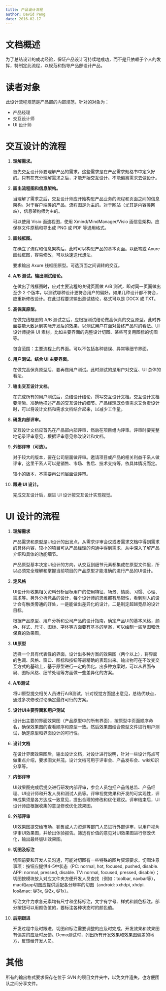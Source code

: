 ```yaml
---
title: 产品设计流程
author: David Peng
date: 2016-02-17
---
```


# 文档概述

为了总结设计的成功经验，保证产品设计可持续地成功，而不是只依赖于个人的发挥，特制定此流程，以规范和指导产品部设计产品。

# 读者对象

此设计流程规范是产品部的内部规范，针对的对象为：

- 产品经理
- 交互设计师
- UI 设计师

# 交互设计的流程

1. **理解需求。**

    首先交互设计师要理解产品的需求。这些需求是在产品需求规格书中定义好的。只有在充分理解需求之后，才能开始交互设计。不能偏离需求去做设计。

2. **画出流程图和信息架构。**

    当理解了需求之后，交互设计师应开始构思产品业务的流程和页面之间的信息架构。对于客户端类的产品，流程图是为主的。对于网站（尤其是内容类网站），信息架构师为主的。

    可以使用 Visio 画流程图，使用 Xmind/MindManager/Visio 画信息架构。应保存文件原稿和导出成 PNG 或 PDF 等通用格式。

3. **画线框图。**

    在确立了流程和信息架构后，此时可以构思产品的基本页面。以纸笔或 Axure 画线框图，容易修改，可以快速迭代想法。

    要求输出 Axure 线框图原型。可选页面之间调转的交互。

4. **A/B 测试。输出测试结论。**

    在做出了线框图时，应对主要流程的关键页面做 A/B 测试，即对同一页面做出至少 2 个版本，以测试哪种设计更符合用户的偏好。如果几种设计都不符合，应重新修改设计。在此过程要求输出测试结论，格式可以是 DOCX 或 TXT。

5. **高保真原型。**

    在做完线框图的 A/B 测试之后，应根据测试结论做高保真的交互原型。此时界面要能大致达到实际开发后的效果，以测试用户在面对最终产品时的看法。UI 设计师提供 UI 素材，比如主要界面的完整设计切图、某些可复用图标的切图等。

    包含范围：主要流程上的界面。可以不包括各种错误、异常等细节界面。

6. **用户测试。结合 UI 主要界面。**

    在做完高保真原型后，要再做用户测试。此时测试的是用户对交互、UI 总体的看法。

7. **输出交互设计文档。**

    在完成所有的用户测试后，总结设计结论，撰写交互设计文档。交互设计文档要清晰、准确地描述产品的交互设计的细节。产品经理既负责需求又负责设计时，可以将设计文档和需求文档结合起来，以减少工作量。

8. **研发内部评审。**

    交互设计文档应首先在产品部内部评审，然后在项目组内评审。评审时要完整地记录评审意见，根据评审意见修改设计和文档。

9. **外部评审（可选）。**

    对于较大的版本，要在公司层面做评审。邀请项目或产品的相关利益干系人做评审，这里干系人可以是销售、市场、售后、技术支持等，依具体情况而定。

    较小的版本，不需要再公司层面做评审。

10. **跟进 UI 设计。**

    完成交互设计后，跟进 UI 设计按交互设计实现视觉。

# UI 设计的流程

1. **理解需求**

    产品需求和原型是UI设计的出发点，从需求评审会议或者需求文档中得到需求的具体内容，较小的项目可从产品经理的沟通中得到需求，从中深入了解产品介绍和具体的功能细节。

    产品原型基本决定UI设计的方向，从交互到细节元素都集成在原型文件里，所以必须完全理解和掌握当前项目的产品原型才能准确的进行产品的UI设计。

2. **定风格**

    UI设计师收集相关资料分析目标用户的使用特征、场景、情感、习惯、心理、需求等。另外分析竞品的设计，每个设计师的思维都有局限性，看到别人的设计会有触类旁通的好处，一是能做出差异化的设计，二是制定超越竞品的设计目标。

    根据产品原型、用户分析和公司产品的设计指南，确定产品UI的基本风格，颜色、样式、尺寸、图标、字体等方面要有基本的草案，可以绘制一些草图和低保真的效果图。

3. **UI原型**

    选择一个具有代表性的界面，设计出多种方案的效果图（两个以上），将界面的色调、风格、窗口、图标和按钮等最精确的表现出来。输出物可在不改变交互方式的基础上，基于原型进行一定的优化。出多种方案时，可以从界面布局、图标风格、细节处理等方面做一些差异化的方案。

4. **A/B测试**

    将UI原型提交相关人员进行A/B测试，针对视觉方面提出意见，总结优缺点，通过多次修改讨论确定最终可行的方案。

5. **设计UI主要界面和用户测试**

    设计出主要的界面效果图（产品原型中的所有界面），按原型中页面顺序命名，确保效果图的查看顺序和原型一致。然后效果图结合原型文件进行用户测试，确定原型和界面设计的可行性。

6. **设计文档**

    在设计界面效果图后，输出设计文档，对设计进行说明，针对一些设计亮点可做重点介绍，要求图文并茂。设计文档可用于评审会、产品发布会、wiki知识分享等。

7. **内部评审**

    UI效果图完成后提交进行研发内部评审，参会人员包括产品线总监、产品经理、UI设计师和开发人员和测试人员等。评审视觉效果和开发的可实现性，评审成果须是各方达成一致意见，提出合理的修改和优化建议。评审结束后，UI设计师应根据收集的意见修改优化效果图。

8. **外部评审**

    UI效果图提交给市场、销售或人力资源等部门人员进行外部评审，以用户视角评审UI效果图，并给出体验报告。筛选有价值的意见对UI效果图进行修改优化，输出最终版UI效果图。

9. **切图及标注**

    切图前要和开发人员沟通，可能对切图有一些特殊的图片资源要求。切图注意事项：按钮应提供4-5中状态（PC: normal, hot, focused, pushed, disable. APP: normal, pressed, disable. TV: normal, focused, pressed, disable）；切图按模块放入对应文件夹方便开发人员查找（例如：toolbar, navbar等），mac和app切图应提供适配各分辨率的切图（android: xxhdpi, xhdpi. Ios&mac: \@3x, \@2x, \@1x）。

    标注文件力求各元素均有尺寸和坐标标注，文字有字号、样式和颜色标注。部分按钮可以用颜色值的，要标注各种状态时的颜色值。

10. **后期跟进**

    开发过程中及时跟进，切图和标注需要调整的应及时完成，开发效果和效果图有偏差的应及时反馈。Demo测试时，列出所有开发效果和效果图偏差的地方，反馈给开发人员。

# 其他

所有的输出格式要求保存在位于 SVN 的项目文件夹中，以免文件遗失，也方便团队之间分享文件。
